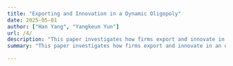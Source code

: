 ```yaml
---
title: "Exporting and Innovation in a Dynamic Oligopoly"
date: 2025-05-01
author: ["Han Yang", "Yangkeun Yun"]
url: /4/
description: "This paper investigates how firms export and innovate in an oligopolistic environment."
summary: "This paper investigates how firms export and innovate in an oligopolistic environment."

---
```


